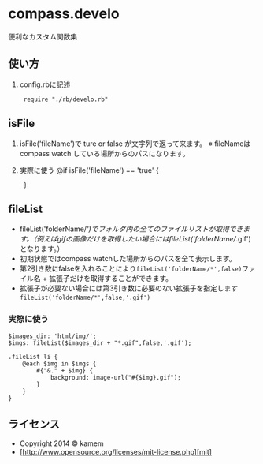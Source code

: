 compass.develo
===========

便利なカスタム関数集

使い方
------
1. config.rbに記述

		require "./rb/develo.rb"

isFile
------
1. isFile('fileName')で ture or false が文字列で返って来ます。
※ fileNameはcompass watch している場所からのパスになります。

2. 実際に使う
	    @if isFile('fileName') == 'true' {

		}

fileList
------
* fileList('folderName/*')でフォルダ内の全てのファイルリストが取得できます。（例えばgifの画像だけを取得したい場合にはfileList('folderName/*.gif')となります。）
* 初期状態ではcompass watchした場所からのパスを全て表示します。
* 第2引き数にfalseを入れることにより<code>fileList('folderName/*',false)</code>ファイル名 + 拡張子だけを取得することができます。
* 拡張子が必要ない場合には第3引き数に必要のない拡張子を指定します<code>fileList('folderName/*',false,'.gif')</code>

### 実際に使う
	$images_dir: 'html/img/';
	$imgs: fileList($images_dir + "*.gif",false,'.gif');
	
	.fileList li {
		@each $img in $imgs {
			#{"&." + $img} {
				background: image-url("#{$img}.gif");
			}
		}
	}

ライセンス
----------
+ Copyright 2014 &copy; kamem
+ [http://www.opensource.org/licenses/mit-license.php][mit]

[MIT]: http://www.opensource.org/licenses/mit-license.php
